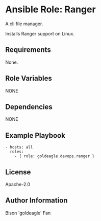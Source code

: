 # Ansible Role: Ranger

A cli file manager.

Installs Ranger support on Linux.

## Requirements

None.

## Role Variables

NONE

## Dependencies

NONE

## Example Playbook

    - hosts: all
      roles:
        - { role: goldeagle.devops.ranger }

## License

Apache-2.0

## Author Information

Bison 'goldeagle' Fan
